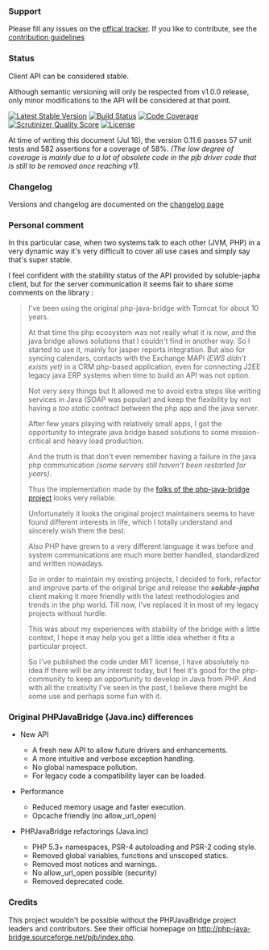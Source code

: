 ### Support

Please fill any issues on the [offical tracker](https://github.com/belgattitude/soluble-japha/issues). 
If you like to contribute, see the <a href="https://github.com/belgattitude/soluble-japha/blob/master/CONTRIBUTING.md">contribution guidelines</a>

### Status

Client API can be considered stable. 

Although semantic versioning will only be respected from v1.0.0 release, only minor modifications to the API will be considered at that point. 

[![Latest Stable Version](https://poser.pugx.org/soluble/japha/v/stable.svg)](https://packagist.org/packages/soluble/japha)
[![Build Status](https://travis-ci.org/belgattitude/soluble-japha.svg?branch=master)](https://travis-ci.org/belgattitude/soluble-japha)
[![Code Coverage](https://scrutinizer-ci.com/g/belgattitude/soluble-japha/badges/coverage.png?s=aaa552f6313a3a50145f0e87b252c84677c22aa9)](https://scrutinizer-ci.com/g/belgattitude/soluble-japha/)
[![Scrutinizer Quality Score](https://scrutinizer-ci.com/g/belgattitude/soluble-japha/badges/quality-score.png?s=6f3ab91f916bf642f248e82c29857f94cb50bb33)](https://scrutinizer-ci.com/g/belgattitude/soluble-japha/)
[![License](https://poser.pugx.org/soluble/japha/license.png)](https://packagist.org/packages/soluble/japha)

At time of writing this document (Jul 16), the version 0.11.6 passes 57 unit tests and 582 assertions 
for a coverage of 58%. *(The low degree of coverage is mainly due to a lot of obsolete code in 
the pjb driver code that is still to be removed once reaching v1).*

### Changelog

Versions and changelog are documented on the <a href="https://github.com/belgattitude/soluble-japha/blob/master/CHANGELOG.md">changelog page</a>

### Personal comment

In this particular case, when two systems talk to each other (JVM, PHP) in a very dynamic way it's very 
difficult to cover all use cases and simply say that's super stable. 

I feel confident with the stability status of the API provided by soluble-japha client, but
for the server communication it seems fair to share some comments on the library :

> I've been using the original php-java-bridge with Tomcat for about 10 years. 
>
> At that time the php ecosystem was not really what it is now, and the java bridge
> allows solutions that I couldn't find in another way. So I started to use it,
> mainly for jasper reports integration. But also for syncing calendars, contacts
> with the Exchange MAPI *(EWS didn't exists yet)* in a CRM php-based application, even
> for connecting J2EE legacy java ERP systems when time to build an API was not option.
>  
> Not very sexy things but It allowed me to avoid extra steps like writing services 
> in Java (SOAP was popular) and keep the flexibility by not having a *too static* 
> contract between the php app and the java server.
>
> After few years playing with relatively small apps, I got the opportunity to integrate
> java bridge based solutions to some mission-critical and heavy load production. 
>
> And the truth is that don't even remember having a failure in the java php communication
> *(some servers still haven't been restarted for years)*. 
>
> Thus the implementation made by the [folks of the php-java-bridge project](http://php-java-bridge.sourceforge.net/pjb/contact.php) looks very reliable. 
> 
> Unfortunately it looks the original project maintainers seems to have found 
> different interests in life, which I totally understand and sincerely wish them the best.    
>
> Also PHP have grown to a very different language it was before and system communications are much
> more better handled, standardized and written nowadays.
>
> So in order to maintain my existing projects, I decided to fork, refactor and improve parts of the original 
> brige and release the ***soluble-japha*** client making it more friendly with the latest methodologies
> and trends in the php world. Till now, I've replaced it in most of my legacy projects without hurdle. 
>   
> This was about my experiences with stability of the bridge with a little context, I hope
> it may help you get a little idea whether it fits a particular project.  
>
> So I've published the code under MIT license, I have absolutely no idea if there will be any 
> interest today, but I feel it's good for the php-community to keep an opportunity to 
> develop in Java from PHP. And with all the creativity I've seen in the past, I believe there 
> might be some use and perhaps some fun with it. 
>

### Original PHPJavaBridge (Java.inc) differences

- New API
  - A fresh new API to allow future drivers and enhancements.
  - A more intuitive and verbose exception handling.
  - No global namespace pollution.
  - For legacy code a compatibility layer can be loaded.

- Performance
  - Reduced memory usage and faster execution.
  - Opcache friendly (no allow_url_open)

- PHPJavaBridge refactorings (Java.inc)
  - PHP 5.3+ namespaces, PSR-4 autoloading and PSR-2 coding style.
  - Removed global variables, functions and unscoped statics.
  - Removed most notices and warnings.
  - No allow_url_open possible (security)
  - Removed deprecated code.

### Credits

This project wouldn't be possible without the PHPJavaBridge project leaders and contributors. 
See their official homepage on http://php-java-bridge.sourceforge.net/pjb/index.php.
